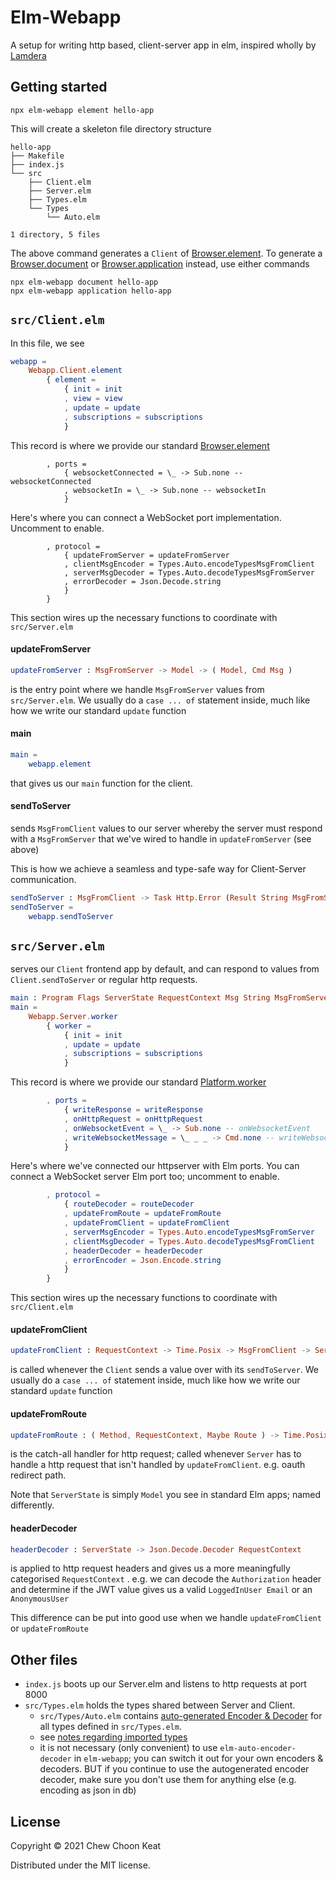 
# Elm-Webapp

A setup for writing http based, client-server app in elm, inspired wholly by [Lamdera](https://lamdera.app)

## Getting started

```
npx elm-webapp element hello-app
```

This will create a skeleton file directory structure

```
hello-app
├── Makefile
├── index.js
└── src
    ├── Client.elm
    ├── Server.elm
    ├── Types.elm
    └── Types
        └── Auto.elm

1 directory, 5 files
```

The above command generates a  `Client` of [Browser.element](https://package.elm-lang.org/packages/elm/browser/latest/Browser#element). To generate a [Browser.document](https://package.elm-lang.org/packages/elm/browser/latest/Browser#document) or [Browser.application](https://package.elm-lang.org/packages/elm/browser/latest/Browser#application) instead, use either commands

```
npx elm-webapp document hello-app
npx elm-webapp application hello-app
```

## `src/Client.elm`

In this file, we see

```elm
webapp =
    Webapp.Client.element
        { element =
            { init = init
            , view = view
            , update = update
            , subscriptions = subscriptions
            }
```

This record is where we provide our standard [Browser.element](https://package.elm-lang.org/packages/elm/browser/latest/Browser#element)

```
        , ports =
            { websocketConnected = \_ -> Sub.none -- websocketConnected
            , websocketIn = \_ -> Sub.none -- websocketIn
            }
```

Here's where you can connect a WebSocket port implementation. Uncomment to enable.

```
        , protocol =
            { updateFromServer = updateFromServer
            , clientMsgEncoder = Types.Auto.encodeTypesMsgFromClient
            , serverMsgDecoder = Types.Auto.decodeTypesMsgFromServer
            , errorDecoder = Json.Decode.string
            }
        }
```

This section wires up the necessary functions to coordinate with `src/Server.elm`

#### updateFromServer

```elm
updateFromServer : MsgFromServer -> Model -> ( Model, Cmd Msg )
```
is the entry point where we handle `MsgFromServer` values from `src/Server.elm`. We usually do a `case ... of` statement inside, much like how we write our standard `update` function

#### main

```elm
main =
    webapp.element
```

that gives us our `main` function for the client.

#### sendToServer

sends `MsgFromClient` values to our server whereby the server must respond with a `MsgFromServer` that we've wired to handle in `updateFromServer` (see above)

This is how we achieve a seamless and type-safe way for Client-Server communication.

```elm
sendToServer : MsgFromClient -> Task Http.Error (Result String MsgFromServer)
sendToServer =
    webapp.sendToServer
```

## `src/Server.elm`

serves our `Client` frontend app by default, and can respond to values from `Client.sendToServer` or regular http requests.

```elm
main : Program Flags ServerState RequestContext Msg String MsgFromServer
main =
    Webapp.Server.worker
        { worker =
            { init = init
            , update = update
            , subscriptions = subscriptions
            }
```
This record is where we provide our standard [Platform.worker](https://package.elm-lang.org/packages/elm/core/latest/Platform#worker)

```elm
        , ports =
            { writeResponse = writeResponse
            , onHttpRequest = onHttpRequest
            , onWebsocketEvent = \_ -> Sub.none -- onWebsocketEvent
            , writeWebsocketMessage = \_ _ _ -> Cmd.none -- writeWebsocketMessage
            }
```

Here's where we've connected our httpserver with Elm ports. You can connect a WebSocket server Elm port too; uncomment to enable.

```elm
        , protocol =
            { routeDecoder = routeDecoder
            , updateFromRoute = updateFromRoute
            , updateFromClient = updateFromClient
            , serverMsgEncoder = Types.Auto.encodeTypesMsgFromServer
            , clientMsgDecoder = Types.Auto.decodeTypesMsgFromClient
            , headerDecoder = headerDecoder
            , errorEncoder = Json.Encode.string
            }
        }
```
This section wires up the necessary functions to coordinate with `src/Client.elm`

#### updateFromClient

```elm
updateFromClient : RequestContext -> Time.Posix -> MsgFromClient -> ServerState -> ( ServerState, Task String MsgFromServer )
```
is called whenever the `Client` sends a value over with its `sendToServer`. We usually do a `case ... of` statement inside, much like how we write our standard `update` function

#### updateFromRoute

```elm
updateFromRoute : ( Method, RequestContext, Maybe Route ) -> Time.Posix -> Request -> ServerState -> ( ServerState, Cmd Msg )
```
is the catch-all handler for http request; called whenever `Server` has to handle a http request that isn't handled by `updateFromClient`. e.g. oauth redirect path.

Note that `ServerState` is simply `Model` you see in standard Elm apps; named differently.

#### headerDecoder

```elm
headerDecoder : ServerState -> Json.Decode.Decoder RequestContext
```
is applied to http request headers and gives us a more meaningfully categorised `RequestContext` . e.g. we can decode the `Authorization` header and determine if the JWT value gives us a valid `LoggedInUser Email` or an `AnonymousUser`

This difference can be put into good use when we handle `updateFromClient` or `updateFromRoute`

## Other files

- `index.js` boots up our Server.elm and listens to http requests at port 8000
- `src/Types.elm` holds the types shared between Server and Client.
    - `src/Types/Auto.elm` contains [auto-generated Encoder & Decoder](https://github.com/choonkeat/elm-auto-encoder-decoder) for all types defined in `src/Types.elm`.
    - see [notes regarding imported types](https://github.com/choonkeat/elm-auto-encoder-decoder#dont-be-alarmed-with-i-cannot-find--variable-compiler-errors)
    - it is not necessary (only convenient) to use `elm-auto-encoder-decoder` in `elm-webapp`; you can switch it out for your own encoders & decoders. BUT if you continue to use the autogenerated encoder decoder, make sure you don't use them for anything else (e.g. encoding as json in db)

## License

Copyright © 2021 Chew Choon Keat

Distributed under the MIT license.
